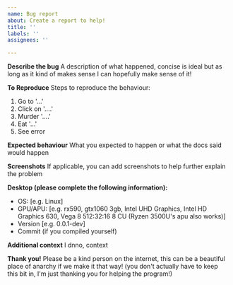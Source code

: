 ```yaml
---
name: Bug report
about: Create a report to help!
title: ''
labels: ''
assignees: ''

---
```


**Describe the bug**
A description of what happened, concise is ideal but as long as it kind of makes sense I can hopefully make sense of it!

**To Reproduce**
Steps to reproduce the behaviour:
1. Go to '...'
2. Click on '....'
3. Murder '....'
4. Eat '...'
5. See error

**Expected behaviour**
What you expected to happen or what the docs said would happen

**Screenshots**
If applicable, you can add screenshots to help further explain the problem

**Desktop (please complete the following information):**
 - OS: [e.g. Linux]
 - GPU/APU: [e.g. rx590, gtx1060 3gb, Intel UHD Graphics, Intel HD Graphics 630, Vega 8 512:32:16 8 CU (Ryzen 3500U's apu also works)]
 - Version [e.g. 0.0.1-dev]
 - Commit (if you compiled yourself)

**Additional context**
I dnno, context

**Thank you!**
Please be a kind person on the internet, this can be a beautiful place of anarchy if we make it that way! (you don't actually have to keep this bit in, I'm just thanking you for helping the program!)
